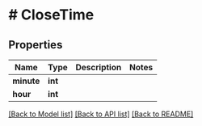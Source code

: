# # CloseTime

## Properties

Name | Type | Description | Notes
------------ | ------------- | ------------- | -------------
**minute** | **int** |  |
**hour** | **int** |  |

[[Back to Model list]](../../README.md#models) [[Back to API list]](../../README.md#endpoints) [[Back to README]](../../README.md)
